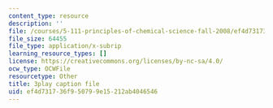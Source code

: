 ```yaml
---
content_type: resource
description: ''
file: /courses/5-111-principles-of-chemical-science-fall-2008/ef4d731736f950799e15212ab4046546_pkNwvhEm1GQ.srt
file_size: 64455
file_type: application/x-subrip
learning_resource_types: []
license: https://creativecommons.org/licenses/by-nc-sa/4.0/
ocw_type: OCWFile
resourcetype: Other
title: 3play caption file
uid: ef4d7317-36f9-5079-9e15-212ab4046546
---
```

